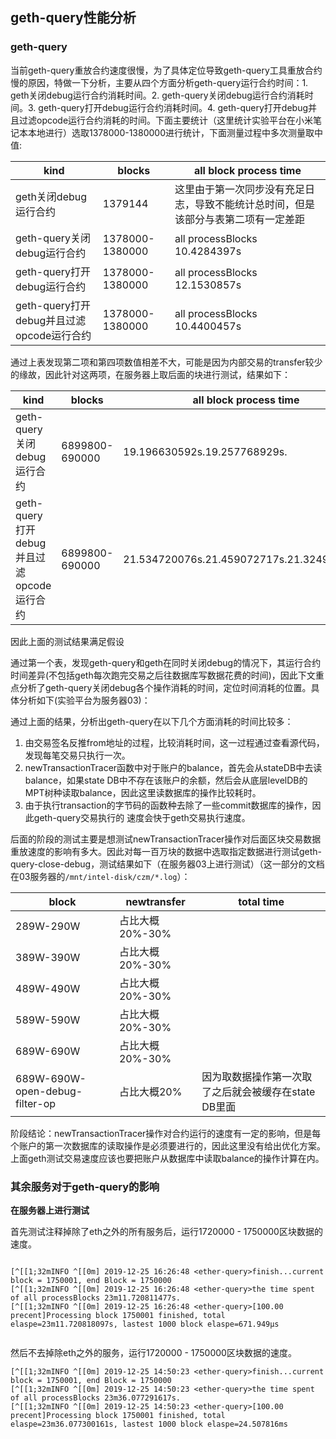 ## geth-query性能分析

### geth-query

当前geth-query重放合约速度很慢，为了具体定位导致geth-query工具重放合约慢的原因，特做一下分析，主要从四个方面分析geth-query运行合约时间：1. geth关闭debug运行合约消耗时间。2. geth-query关闭debug运行合约消耗时间。3. geth-query打开debug运行合约消耗时间。4. geth-query打开debug并且过滤opcode运行合约消耗的时间。下面主要统计（这里统计实验平台在小米笔记本本地进行）选取1378000-1380000进行统计，下面测量过程中多次测量取中值:

| kind                                      | blocks          | all block process time                                       |
| ----------------------------------------- | --------------- | ------------------------------------------------------------ |
| geth关闭debug运行合约                     | 1379144         | 这里由于第一次同步没有充足日志，导致不能统计总时间，但是该部分与表第二项有一定差距 |
| geth-query关闭debug运行合约               | 1378000-1380000 | all processBlocks 10.4284397s                                |
| geth-query打开debug运行合约               | 1378000-1380000 | all processBlocks 12.1530857s                                |
| geth-query打开debug并且过滤opcode运行合约 | 1378000-1380000 | all processBlocks 10.4400457s                                |

通过上表发现第二项和第四项数值相差不大，可能是因为内部交易的transfer较少的缘故，因此针对这两项，在服务器上取后面的块进行测试，结果如下：

| kind                                      | blocks         | all block process time                     |
| ----------------------------------------- | -------------- | ------------------------------------------ |
| geth-query关闭debug运行合约               | 6899800-690000 | 19.196630592s.19.257768929s.               |
| geth-query打开debug并且过滤opcode运行合约 | 6899800-690000 | 21.534720076s.21.459072717s.21.324969806s. |

因此上面的测试结果满足假设



通过第一个表，发现geth-query和geth在同时关闭debug的情况下，其运行合约时间差异(不包括geth每次跑完交易之后往数据库写数据花费的时间)，因此下文重点分析了geth-query关闭debug各个操作消耗的时间，定位时间消耗的位置。具体分析如下(实验平台为服务器03)：

通过上面的结果，分析出geth-query在以下几个方面消耗的时间比较多：

1. 由交易签名反推from地址的过程，比较消耗时间，这一过程通过查看源代码，发现每笔交易只执行一次。
2. newTransactionTracer函数中对于账户的balance，首先会从stateDB中去读balance，如果state DB中不存在该账户的余额，然后会从底层levelDB的MPT树种读取balance，因此这里读数据库的操作比较耗时。
3. 由于执行transaction的字节码的函数种去除了一些commit数据库的操作，因此geth-query交易执行的 速度会快于geth交易执行速度。

后面的阶段的测试主要是想测试newTransactionTracer操作对后面区块交易数据重放速度的影响有多大。因此对每一百万块的数据中选取指定数据进行测试geth-query-close-debug，测试结果如下（在服务器03上进行测试）（这一部分的文档在03服务器的`/mnt/intel-disk/czm/*.log`）：

| block                          | newtransfer     | total time                                           |
| ------------------------------ | --------------- | ---------------------------------------------------- |
| 289W-290W                      | 占比大概20%-30% |                                                      |
| 389W-390W                      | 占比大概20%-30% |                                                      |
| 489W-490W                      | 占比大概20%-30% |                                                      |
| 589W-590W                      | 占比大概20%-30% |                                                      |
| 689W-690W                      | 占比大概20%-30% |                                                      |
| 689W-690W-open-debug-filter-op | 占比大概20%     | 因为取数据操作第一次取了之后就会被缓存在state DB里面 |

阶段结论：newTransactionTracer操作对合约运行的速度有一定的影响，但是每个账户的第一次数据库的读取操作是必须要进行的，因此这里没有给出优化方案。上面geth测试交易速度应该也要把账户从数据库中读取balance的操作计算在内。



### 其余服务对于geth-query的影响

**在服务器上进行测试**

首先测试注释掉除了eth之外的所有服务后，运行1720000 - 1750000区块数据的速度。

```golang

[^[[1;32mINFO ^[[0m] 2019-12-25 16:26:48 <ether-query>finish...current block = 1750001, end Block = 1750000
[^[[1;32mINFO ^[[0m] 2019-12-25 16:26:48 <ether-query>the time spent of all processBlocks 23m11.720811477s.
[^[[1;32mINFO ^[[0m] 2019-12-25 16:26:48 <ether-query>[100.00 precent]Processing block 1750001 finished, total elaspe=23m11.720818097s, lastest 1000 block elaspe=671.949µs


```

然后不去掉除eth之外的服务，运行1720000 - 1750000区块数据的速度。

```golang
[^[[1;32mINFO ^[[0m] 2019-12-25 14:50:23 <ether-query>finish...current block = 1750001, end Block = 1750000
[^[[1;32mINFO ^[[0m] 2019-12-25 14:50:23 <ether-query>the time spent of all processBlocks 23m36.077291617s.
[^[[1;32mINFO ^[[0m] 2019-12-25 14:50:23 <ether-query>[100.00 precent]Processing block 1750001 finished, total elaspe=23m36.077300161s, lastest 1000 block elaspe=24.507816ms

```

